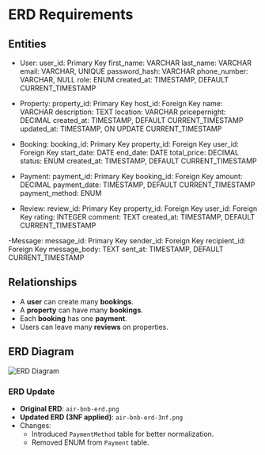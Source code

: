# ERD Requirements

## Entities
- User: 
user_id: Primary Key
first_name: VARCHAR
last_name: VARCHAR
email: VARCHAR, UNIQUE
password_hash: VARCHAR
phone_number: VARCHAR, NULL
role: ENUM 
created_at: TIMESTAMP, DEFAULT CURRENT_TIMESTAMP

- Property:
property_id: Primary Key
host_id: Foreign Key
name: VARCHAR
description: TEXT
location: VARCHAR
pricepernight: DECIMAL
created_at: TIMESTAMP, DEFAULT CURRENT_TIMESTAMP
updated_at: TIMESTAMP, ON UPDATE CURRENT_TIMESTAMP

- Booking: 
booking_id: Primary Key
property_id: Foreign Key 
user_id: Foreign Key
start_date: DATE
end_date: DATE
total_price: DECIMAL
status: ENUM 
created_at: TIMESTAMP, DEFAULT CURRENT_TIMESTAMP

- Payment: 
payment_id: Primary Key
booking_id: Foreign Key
amount: DECIMAL
payment_date: TIMESTAMP, DEFAULT CURRENT_TIMESTAMP
payment_method: ENUM

- Review: 
review_id: Primary Key
property_id: Foreign Key
user_id: Foreign Key
rating: INTEGER
comment: TEXT
created_at: TIMESTAMP, DEFAULT CURRENT_TIMESTAMP

-Message:
message_id: Primary Key
sender_id: Foreign Key
recipient_id: Foreign Key
message_body: TEXT
sent_at: TIMESTAMP, DEFAULT CURRENT_TIMESTAMP

## Relationships
- A **user** can create many **bookings**.
- A **property** can have many **bookings**.
- Each **booking** has one **payment**.
- Users can leave many **reviews** on properties.

## ERD Diagram
![ERD Diagram](./air-bnb_erd.png)

### ERD Update
- **Original ERD**: `air-bnb-erd.png`
- **Updated ERD (3NF applied)**: `air-bnb-erd-3nf.png`
- Changes:
  - Introduced `PaymentMethod` table for better normalization.
  - Removed ENUM from `Payment` table.

